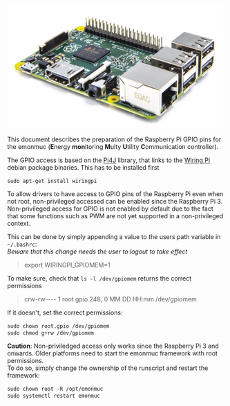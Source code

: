 <img src="img/rpi-gpio/rpi.jpg" alt="Raspberry Pi" width="500">

This document describes the preparation of the Raspberry Pi GPIO pins for the emonmuc (**E**nergy **mon**itoring **M**ulty **U**tility **C**ommunication controller).

The GPIO access is based on the [Pi4J](https://www.pi4j.com/) library, that links to the [Wiring Pi](http://wiringpi.com/) debian package binaries. This has to be installed first

~~~
sudo apt-get install wiringpi
~~~

To allow drivers to have access to GPIO pins of the Raspberry Pi even when not root, non-privileged accessed can be enabled since the Raspberry Pi 3.  
Non-privileged access for GPIO is not enabled by default due to the fact that some functions such as PWM are not yet supported in a non-privileged context.

This can be done by simply appending a value to the users path variable in `~/.bashrc`:  
*Beware that this change needs the user to logout to take effect*

>    export WIRINGPI_GPIOMEM=1

To make sure, check that `ls -l /dev/gpiomem` returns the correct permissions

>    crw-rw---- 1 root gpio 248, 0 MM DD HH:mm /dev/gpiomem

If it doesn't, set the correct permissions:

~~~
sudo chown root.gpio /dev/gpiomem
sudo chmod g+rw /dev/gpiomem
~~~

**Caution**: Non-priviledged access only works since the Raspberry Pi 3 and onwards. Older platforms need to start the emonmuc framework with root permissions.  
To do so, simply change the ownership of the runscript and restart the framework:

~~~
sudo chown root -R /opt/emonmuc
sudo systemctl restart emonmuc
~~~
